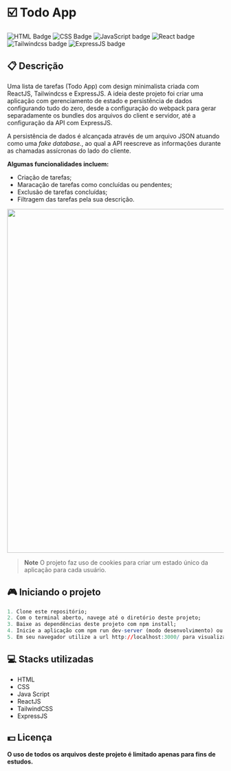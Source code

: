 # ☑️ Todo App

![HTML Badge](https://img.shields.io/badge/html5-%23E34F26.svg?style=for-the-badge&logo=html5&logoColor=white)
![CSS Badge](https://img.shields.io/badge/css3-%231572B6.svg?style=for-the-badge&logo=css3&logoColor=white)
![JavaScript badge](https://img.shields.io/badge/javascript-%23323330.svg?style=for-the-badge&logo=javascript&logoColor=%23F7DF1E)
![React badge](https://img.shields.io/badge/react-%2320232a.svg?style=for-the-badge&logo=react&logoColor=%2361DAFB)
![Tailwindcss badge](https://img.shields.io/badge/tailwindcss-%2338B2AC.svg?style=for-the-badge&logo=tailwind-css&logoColor=white)
![ExpressJS badge](https://img.shields.io/badge/express.js-%23404d59.svg?style=for-the-badge&logo=express&logoColor=%2361DAFB)

## 📋 Descrição

Uma lista de tarefas (Todo App) com design minimalista criada com ReactJS, Tailwindcss e ExpressJS. A ideia deste projeto foi criar uma aplicação com gerenciamento de estado e persistência de dados configurando tudo do zero, desde a configuração do webpack para gerar separadamente os bundles dos arquivos do client e servidor, até a configuração da API com ExpressJS.

A persistência de dados é alcançada através de um arquivo JSON atuando como uma _fake database._, ao qual a API reescreve as informações durante as chamadas assícronas do lado do cliente.

**Algumas funcionalidades incluem:**

-   Criação de tarefas;
-   Maracação de tarefas como concluídas ou pendentes;
-   Exclusão de tarefas concluídas;
-   Filtragem das tarefas pela sua descrição.

<center>
   <img width="800px" src="https://user-images.githubusercontent.com/105606295/217392885-b86a6f35-7c75-43eb-a097-b88be3947723.png">
</center>

> **Note**
> O projeto faz uso de cookies para criar um estado único da aplicação para cada usuário.

## 🎮 Iniciando o projeto

```r
1. Clone este repositório;
2. Com o terminal aberto, navege até o diretório deste projeto;
3. Baixe as dependências deste projeto com npm install;
4. Inicie a aplicação com npm run dev-server (modo desenvolvimento) ou npm run build-prod (modo produção) seguido de npm start;
5. Em seu navegador utilize a url http://localhost:3000/ para visualizar o projeto.
```

## 💻 Stacks utilizadas

-   HTML
-   CSS
-   Java Script
-   ReactJS
-   TailwindCSS
-   ExpressJS

## 💵 Licença

**O uso de todos os arquivos deste projeto é limitado apenas para fins de estudos.**
